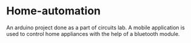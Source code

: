 # Home-automation
An arduino project done as a part of circuits lab. A mobile application is used to control home appliances with the help of a bluetooth module.
